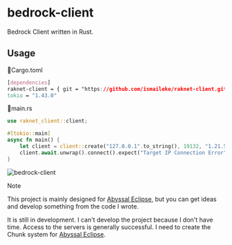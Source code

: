 # bedrock-client
Bedrock Client written in Rust.

## Usage

📄Cargo.toml
```css
[dependencies]
raknet-client = { git = "https://github.com/ismaileke/raknet-client.git", branch = "master" }
tokio = "1.43.0"
```


📄main.rs
```rust
use raknet_client::client;

#[tokio::main]
async fn main() {
    let client = client::create("127.0.0.1".to_string(), 19132, "1.21.50".to_string(), true); // target address, target port, client version, debug mode
    client.await.unwrap().connect().expect("Target IP Connection Error");
}
```

![bedrock-client](https://github.com/user-attachments/assets/7de7d6ac-9235-45ad-a8ed-2a90514237d5)


> [!NOTE]
> This project is mainly designed for [Abyssal Eclipse](https://github.com/ismaileke/abyssal-eclipse), but you can get ideas and develop something from the code I wrote.
>
> It is still in development. I can't develop the project because I don't have time. Access to the servers is generally successful. I need to create the Chunk system for [Abyssal Eclipse](https://github.com/ismaileke/abyssal-eclipse).
